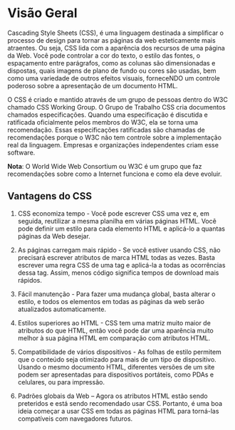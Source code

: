 # Visão Geral 	

Cascading Style Sheets (CSS), é uma linguagem destinada a simplificar o processo de design para tornar as páginas da web esteticamente mais atraentes. Ou seja, CSS lida com a aparência dos recursos de uma página da Web. Você pode controlar a cor do  texto, o  estilo das fontes,  o espaçamento entre parágrafos, como as colunas são dimensionadas e dispostas, quais imagens de  plano de fundo ou cores são usadas, bem como uma variedade de outros efeitos visuais, forneceNDO um controle poderoso sobre a apresentação de um documento HTML.


O CSS é criado e mantido através de um grupo de pessoas dentro do W3C chamado CSS Working Group. O Grupo de Trabalho CSS cria documentos chamados especificações. Quando uma  especificação é discutida e ratificada oficialmente pelos membros do W3C, ela se torna uma recomendação. Essas  especificações ratificadas  são chamadas de  recomendações porque o W3C não tem controle sobre a implementação real  da linguagem. Empresas  e organizações independentes  criam esse software.

**Nota**: O World Wide Web Consortium ou W3C é um grupo que faz recomendações sobre  como  a Internet funciona e como ela deve evoluir.

## Vantagens do CSS

1.	CSS economiza tempo - Você pode escrever CSS uma vez e, em  seguida, reutilizar a mesma planilha em várias páginas HTML. Você pode definir um estilo para cada elemento HTML e aplicá-lo a quantas páginas da Web desejar.

2.	As páginas carregam mais rápido - Se você estiver usando CSS, não precisará escrever atributos de marca HTML todas as vezes. Basta escrever uma regra CSS de uma tag e aplicá-la a todas as ocorrências dessa tag. Assim, menos código significa tempos  de download mais rápidos.

3.	Fácil manutenção - Para fazer uma mudança global, basta alterar o estilo, e todos os elementos em todas as páginas da web serão  atualizados automaticamente.

4.	Estilos superiores ao HTML - CSS tem uma matriz muito maior de atributos do que HTML, então você pode dar uma aparência muito melhor à sua página HTML  em comparação com  atributos  HTML.

5.	 Compatibilidade de vários dispositivos - As folhas de estilo  permitem que o conteúdo seja otimizado para mais de  um tipo de dispositivo. Usando o mesmo documento HTML, diferentes versões de um site podem ser apresentadas para dispositivos portáteis, como PDAs e celulares, ou para impressão.

6.	Padrões globais da Web – Agora os atributos HTML estão sendo preteridos e está sendo recomendado usar  CSS. Portanto, é uma boa ideia começar a usar CSS em todas as  páginas HTML para torná-las compatíveis com navegadores futuros. 
 

